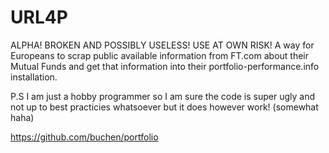# URL4P
ALPHA! BROKEN AND POSSIBLY USELESS! USE AT OWN RISK!
A way for Europeans to scrap public available information from FT.com about their Mutual Funds and get that information into their portfolio-performance.info installation. 

P.S I am just a hobby programmer so I am sure the code is super ugly and not up to best practicies whatsoever but it does however work! (somewhat haha) 

https://github.com/buchen/portfolio




